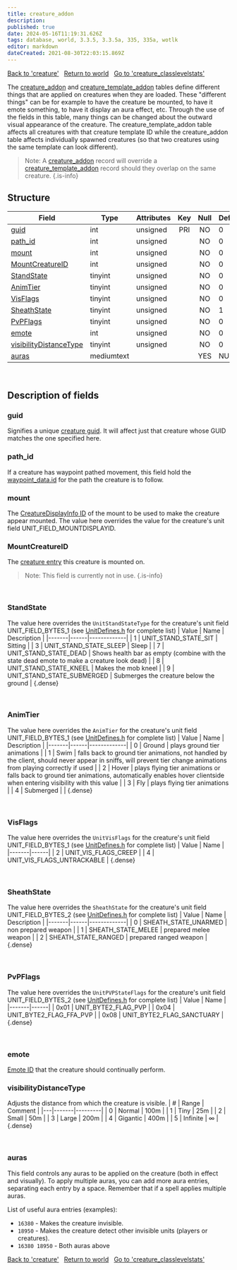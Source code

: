 ```yaml
---
title: creature_addon
description:
published: true
date: 2024-05-16T11:19:31.626Z
tags: database, world, 3.3.5, 3.3.5a, 335, 335a, wotlk
editor: markdown
dateCreated: 2021-08-30T22:03:15.869Z
---
```


<a href="https://trinitycore.info/en/database/335/world/creature" class="mt-5 v-btn v-btn--depressed v-btn--flat v-btn--outlined theme--light v-size--default darkblue--text text--lighten-3"><span class="v-btn__content"><i aria-hidden="true" class="v-icon notranslate v-icon--left mdi mdi-arrow-left theme--light"></i><span>Back to 'creature'</span></span></a>&nbsp;&nbsp;&nbsp;<a href="https://trinitycore.info/en/database/335/world/home" class="mt-5 v-btn v-btn--depressed v-btn--flat v-btn--outlined theme--light v-size--default darkblue--text text--lighten-3"><span class="v-btn__content"><i aria-hidden="true" class="v-icon notranslate v-icon--left mdi mdi-home-outline theme--light"></i><span>Return to world</span></span></a>&nbsp;&nbsp;&nbsp;<a href="https://trinitycore.info/en/database/335/world/creature_classlevelstats" class="mt-5 v-btn v-btn--depressed v-btn--flat v-btn--outlined theme--light v-size--default darkblue--text text--lighten-3"><span class="v-btn__content"><span>Go to 'creature_classlevelstats'</span><i aria-hidden="true" class="v-icon notranslate v-icon--right mdi mdi-arrow-right theme--light"></i></span></a>

The [creature_addon](../world/creature_addon) and [creature_template_addon](../world/creature_template_addon)  tables define different things that are applied on creatures when they are loaded. These "different things" can be for example to have the creature be mounted, to have it emote something, to have it display an aura effect, etc. Through the use of the fields in this table, many things can be changed about the outward visual appearance of the creature. The creature_template_addon table affects all creatures with that creature template ID while the creature_addon table affects individually spawned creatures (so that two creatures using the same template can look different).

> Note: A [creature_addon](../world/creature_addon) record will override a [creature_template_addon](../world/creature_template_addon) record should they overlap on the same creature.
{.is-info}

## Structure

| Field | Type | Attributes | Key | Null | Default | Extra | Comment |
| --- | --- | --- | :---: | :---: | --- | --- | --- |
| [guid](#guid) | int | unsigned | PRI | NO | 0 |  |  |
| [path_id](#path_id) | int | unsigned |  | NO | 0 |  |  |
| [mount](#mount) | int | unsigned |  | NO | 0 |  |  |
| [MountCreatureID](#mountcreatureid) | int | unsigned |  | NO | 0 |  |  |
| [StandState](#standstate) | tinyint | unsigned |  | NO | 0 |  |  |
| [AnimTier](#animtier) | tinyint | unsigned |  | NO | 0 |  |  |
| [VisFlags](#visflags) | tinyint | unsigned |  | NO | 0 |  |  |
| [SheathState](#sheathstate) | tinyint | unsigned |  | NO | 1 |  |  |
| [PvPFlags](#pvpflags) | tinyint | unsigned |  | NO | 0 |  |  |
| [emote](#emote) | int | unsigned |  | NO | 0 |  |  |
| [visibilityDistanceType](#visibilitydistancetype) | tinyint | unsigned |  | NO | 0 |  |  |
| [auras](#auras) | mediumtext |  |  | YES | NULL |  |  |
&nbsp;
## Description of fields

### guid
Signifies a unique [creature guid](../world/creature#guid). It will affect just that creature whose GUID matches the one specified here.
&nbsp;

### path_id
If a creature has waypoint pathed movement, this field hold the [waypoint_data.id](../world/waypoint_data#id) for the path the creature is to follow.
&nbsp;

### mount
The [CreatureDisplayInfo ID](/files/DBC/335/creaturedisplayinfo#id) of the mount to be used to make the creature appear mounted. The value here overrides the value for the creature's unit field UNIT_FIELD_MOUNTDISPLAYID.
&nbsp;

### MountCreatureID
The [creature entry](../world/creature_template#entry) this creature is mounted on.
> Note: This field is currently not in use.
{.is-info}

&nbsp;

### StandState
The value here overrides the `UnitStandStateType` for the creature's unit field UNIT_FIELD_BYTES_1 (see [UnitDefines.h](https://github.com/TrinityCore/TrinityCore/blob/3.3.5/src/server/game/Entities/Unit/UnitDefines.h) for complete list)
| Value | Name | Description |
|-------|------|-------------|
| 1 | UNIT_STAND_STATE_SIT | Sitting |
| 3 | UNIT_STAND_STATE_SLEEP | Sleep |
| 7 | UNIT_STAND_STATE_DEAD | Shows health bar as empty (combine with the state dead emote to make a creature look dead) |
| 8 | UNIT_STAND_STATE_KNEEL | Makes the mob kneel |
| 9 | UNIT_STAND_STATE_SUBMERGED | Submerges the creature below the ground |
{.dense}

&nbsp;

### AnimTier
The value here overrides the `AnimTier` for the creature's unit field UNIT_FIELD_BYTES_1 (see [UnitDefines.h](https://github.com/TrinityCore/TrinityCore/blob/3.3.5/src/server/game/Entities/Unit/UnitDefines.h) for complete list)
| Value | Name | Description |
|-------|------|-------------|
| 0 | Ground | plays ground tier animations |
| 1 | Swim | falls back to ground tier animations, not handled by the client, should never appear in sniffs, will prevent tier change animations from playing correctly if used |
| 2 | Hover | plays flying tier animations or falls back to ground tier animations, automatically enables hover clientside when entering visibility with this value |
| 3 | Fly | plays flying tier animations |
| 4 | Submerged |   |
{.dense}

&nbsp;

### VisFlags
The value here overrides the `UnitVisFlags` for the creature's unit field UNIT_FIELD_BYTES_1 (see [UnitDefines.h](https://github.com/TrinityCore/TrinityCore/blob/3.3.5/src/server/game/Entities/Unit/UnitDefines.h) for complete list)
| Value | Name |
|-------|------|
| 2 | UNIT_VIS_FLAGS_CREEP |
| 4 | UNIT_VIS_FLAGS_UNTRACKABLE |
{.dense}

&nbsp;

### SheathState
The value here overrides the `SheathState` for the creature's unit field UNIT_FIELD_BYTES_2 (see [UnitDefines.h](https://github.com/TrinityCore/TrinityCore/blob/3.3.5/src/server/game/Entities/Unit/UnitDefines.h) for complete list)
| Value | Name | Description |
|-------|------|-------------|
| 0 | SHEATH_STATE_UNARMED | non prepared weapon |
| 1 | SHEATH_STATE_MELEE | prepared melee weapon |
| 2 | SHEATH_STATE_RANGED | prepared ranged weapon |
{.dense}

&nbsp;

### PvPFlags
The value here overrides the `UnitPVPStateFlags` for the creature's unit field UNIT_FIELD_BYTES_2 (see [UnitDefines.h](https://github.com/TrinityCore/TrinityCore/blob/3.3.5/src/server/game/Entities/Unit/UnitDefines.h) for complete list)
| Value | Name |
|-------|------|
| 0x01 | UNIT_BYTE2_FLAG_PVP |
| 0x04 | UNIT_BYTE2_FLAG_FFA_PVP |
| 0x08 | UNIT_BYTE2_FLAG_SANCTUARY |
{.dense}

&nbsp;

### emote
[Emote ID](/files/DBC/335/emotes#id) that the creature should continually perform.
&nbsp;

### visibilityDistanceType
Adjusts the distance from which the creature is visible.
| # | Range | Comment |
|---|-------|---------|
| 0 | Normal | 100m |
| 1 | Tiny | 25m |
| 2 | Small | 50m |
| 3 | Large | 200m |
| 4 | Gigantic | 400m |
| 5 | Infinite | ∞ |
{.dense}

&nbsp;

### auras
This field controls any auras to be applied on the creature (both in effect and visually). To apply multiple auras, you can add more aura entries, separating each entry by a space. Remember that if a spell applies multiple auras.

List of useful aura entries (examples):
* `16380` - Makes the creature invisible.
* `18950` - Makes the creature detect other invisible units (players or creatures).
* `16380 18950` - Both auras above
&nbsp;

<a href="https://trinitycore.info/en/database/335/world/creature" class="mt-5 v-btn v-btn--depressed v-btn--flat v-btn--outlined theme--light v-size--default darkblue--text text--lighten-3"><span class="v-btn__content"><i aria-hidden="true" class="v-icon notranslate v-icon--left mdi mdi-arrow-left theme--light"></i><span>Back to 'creature'</span></span></a>&nbsp;&nbsp;&nbsp;<a href="https://trinitycore.info/en/database/335/world/home" class="mt-5 v-btn v-btn--depressed v-btn--flat v-btn--outlined theme--light v-size--default darkblue--text text--lighten-3"><span class="v-btn__content"><i aria-hidden="true" class="v-icon notranslate v-icon--left mdi mdi-home-outline theme--light"></i><span>Return to world</span></span></a>&nbsp;&nbsp;&nbsp;<a href="https://trinitycore.info/en/database/335/world/creature_classlevelstats" class="mt-5 v-btn v-btn--depressed v-btn--flat v-btn--outlined theme--light v-size--default darkblue--text text--lighten-3"><span class="v-btn__content"><span>Go to 'creature_classlevelstats'</span><i aria-hidden="true" class="v-icon notranslate v-icon--right mdi mdi-arrow-right theme--light"></i></span></a>
